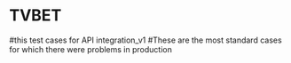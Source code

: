 # TVBET
#this test cases for API integration_v1
#These are the most standard cases for which there were problems in production
